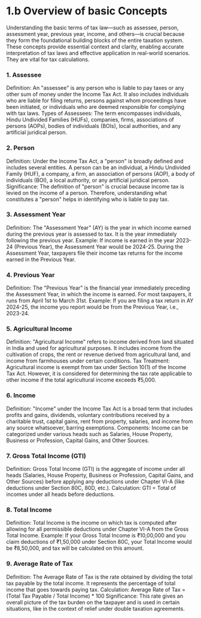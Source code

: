 # 1.b Overview of basic Concepts
Understanding the basic terms of tax law—such as assessee, person, assessment year, previous year, income, and others—is crucial because they form the foundational building blocks of the entire taxation system. These concepts provide essential context and clarity, enabling accurate interpretation of tax laws and effective application in real-world scenarios. They are vital for tax calculations. 

### 1. Assessee
Definition: An "assessee" is any person who is liable to pay taxes or any other sum of money under the Income Tax Act. It also includes individuals who are liable for filing returns, persons against whom proceedings have been initiated, or individuals who are deemed responsible for complying with tax laws.
Types of Assessees: The term encompasses individuals, Hindu Undivided Families (HUFs), companies, firms, associations of persons (AOPs), bodies of individuals (BOIs), local authorities, and any artificial juridical person.

### 2. Person
Definition: Under the Income Tax Act, a "person" is broadly defined and includes several entities. A person can be an individual, a Hindu Undivided Family (HUF), a company, a firm, an association of persons (AOP), a body of individuals (BOI), a local authority, or any artificial juridical person.
Significance: The definition of "person" is crucial because income tax is levied on the income of a person. Therefore, understanding what constitutes a "person" helps in identifying who is liable to pay tax.

### 3. Assessment Year
Definition: The "Assessment Year" (AY) is the year in which income earned during the previous year is assessed to tax. It is the year immediately following the previous year.
Example: If income is earned in the year 2023-24 (Previous Year), the Assessment Year would be 2024-25. During the Assessment Year, taxpayers file their income tax returns for the income earned in the Previous Year.

### 4. Previous Year
Definition: The "Previous Year" is the financial year immediately preceding the Assessment Year, in which the income is earned. For most taxpayers, it runs from April 1st to March 31st.
Example: If you are filing a tax return in AY 2024-25, the income you report would be from the Previous Year, i.e., 2023-24.

### 5. Agricultural Income
Definition: "Agricultural Income" refers to income derived from land situated in India and used for agricultural purposes. It includes income from the cultivation of crops, the rent or revenue derived from agricultural land, and income from farmhouses under certain conditions.
Tax Treatment: Agricultural income is exempt from tax under Section 10(1) of the Income Tax Act. However, it is considered for determining the tax rate applicable to other income if the total agricultural income exceeds ₹5,000.

### 6. Income
Definition: "Income" under the Income Tax Act is a broad term that includes profits and gains, dividends, voluntary contributions received by a charitable trust, capital gains, rent from property, salaries, and income from any source whatsoever, barring exemptions.
Components: Income can be categorized under various heads such as Salaries, House Property, Business or Profession, Capital Gains, and Other Sources.

### 7. Gross Total Income (GTI)
Definition: Gross Total Income (GTI) is the aggregate of income under all heads (Salaries, House Property, Business or Profession, Capital Gains, and Other Sources) before applying any deductions under Chapter VI-A (like deductions under Section 80C, 80D, etc.).
Calculation: GTI = Total of incomes under all heads before deductions.

### 8. Total Income
Definition: Total Income is the income on which tax is computed after allowing for all permissible deductions under Chapter VI-A from the Gross Total Income.
Example: If your Gross Total Income is ₹10,00,000 and you claim deductions of ₹1,50,000 under Section 80C, your Total Income would be ₹8,50,000, and tax will be calculated on this amount.

### 9. Average Rate of Tax
Definition: The Average Rate of Tax is the rate obtained by dividing the total tax payable by the total income. It represents the percentage of total income that goes towards paying tax.
Calculation: Average Rate of Tax = (Total Tax Payable / Total Income) * 100
Significance: This rate gives an overall picture of the tax burden on the taxpayer and is used in certain situations, like in the context of relief under double taxation agreements.
